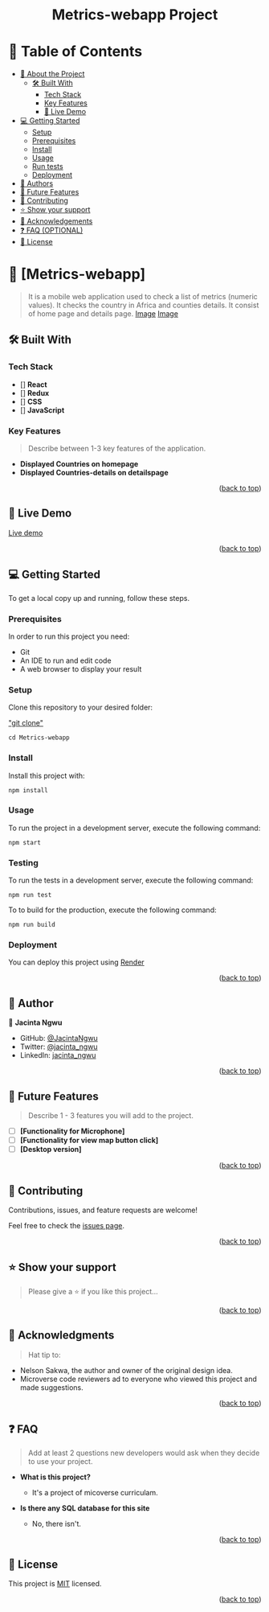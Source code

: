 <a name="readme-top"></a>

<div align="center">
 <h1>
    Metrics-webapp Project
 </h1>

</div>

<!-- TABLE OF CONTENTS -->

# 📗 Table of Contents

- [📖 About the Project](#about-project)
  - [🛠 Built With](#built-with)
    - [Tech Stack](#tech-stack)
    - [Key Features](#key-features)
    - [🚀 Live Demo ](#-live-demo-)
- [💻 Getting Started](#getting-started)
  - [Setup](#setup)
  - [Prerequisites](#prerequisites)
  - [Install](#install)
  - [Usage](#usage)
  - [Run tests](#run-tests)
  - [Deployment](#triangular_flag_on_post-deployment)
- [👥 Authors](#authors)
- [🔭 Future Features](#future-features)
- [🤝 Contributing](#contributing)
- [⭐️ Show your support](#support)
- [🙏 Acknowledgements](#acknowledgements)
- [❓ FAQ (OPTIONAL)](#faq)
- [📝 License](#license)

<!-- PROJECT DESCRIPTION -->

# 📖 [Metrics-webapp] <a name="about-project"></a>

>  It is a mobile web application used to check a list of metrics (numeric values). It checks the country in Africa and counties details. It consist of home page and details page. 
[Image](image.png) 
[Image](image.png) 

## 🛠 Built With <a name="built-with"></a>

### Tech Stack <a name="tech-stack"></a>

- [] **React**
- [] **Redux**
- [] **CSS**
- [] **JavaScript**

<!-- Features -->

### Key Features <a name="key-features"></a>

> Describe between 1-3 key features of the application.

- **Displayed Countries on homepage**
- **Displayed Countries-details on detailspage**

<p align="right">(<a href="#readme-top">back to top</a>)</p>

<!-- LIVE DEMO -->

## 🚀 Live Demo <a name="live-demo"></a>

[Live demo](https://metrics-webapp-vyns.onrender.com)

<p align="right">(<a href="#readme-top">back to top</a>)</p>

<!-- GETTING STARTED -->

## 💻 Getting Started <a name="getting-started"></a>

To get a local copy up and running, follow these steps.

### Prerequisites

In order to run this project you need:

- Git
- An IDE to run and edit code
- A web browser to display your result

### Setup

Clone this repository to your desired folder:

["git clone"](https://github.com/JacintaNgwu/Metrics-webapp.git)

`cd Metrics-webapp`
### Install

Install this project with:

  `npm install`
  
### Usage

To run the project in a development server, execute the following command:

`npm start`

### Testing

To run the tests in a development server, execute the following command:

`npm run test`

To to build for the production, execute the following command:

`npm run build`

### Deployment

You can deploy this project using [Render](https://dashboard.render.com/#)

<p align="right">(<a href="#readme-top">back to top</a>)</p>

<!-- AUTHORS -->

## 👥 Author <a name="author"></a>

👤 **Jacinta Ngwu**

- GitHub: [@JacintaNgwu](https://github.com/JacintaNgwu)
- Twitter: [@jacinta_ngwu](https://twitter.com/jacinta_ngwu)
- LinkedIn: [jacinta_ngwu](https://www.linkedin.com/in/jacintangwu/)

<p align="right">(<a href="#readme-top">back to top</a>)</p>

<!-- FUTURE FEATURES -->

## 🔭 Future Features <a name="future-features"></a>

> Describe 1 - 3 features you will add to the project.

- [ ] **[Functionality for Microphone]**
- [ ] **[Functionality for view map button click]**
- [ ] **[Desktop version]**

<p align="right">(<a href="#readme-top">back to top</a>)</p>

<!-- CONTRIBUTING -->

## 🤝 Contributing <a name="contributing"></a>

Contributions, issues, and feature requests are welcome!

Feel free to check the [issues page](https://github.com/JacintaNgwu/Metrics-webapp/issues).

<p align="right">(<a href="#readme-top">back to top</a>)</p>

<!-- SUPPORT -->

## ⭐️ Show your support <a name="support"></a>

> Please give a ⭐️ if you like this project...

<p align="right">(<a href="#readme-top">back to top</a>)</p>

<!-- ACKNOWLEDGEMENTS -->

## 🙏 Acknowledgments <a name="acknowledgements"></a>

> Hat tip to:
- Nelson Sakwa, the author and owner of the original design idea.
- Microverse code reviewers ad to everyone who viewed this project and made suggestions.

<p align="right">(<a href="#readme-top">back to top</a>)</p>

<!-- FAQ (optional) -->

## ❓ FAQ <a name="faq"></a>

> Add at least 2 questions new developers would ask when they decide to use your project.

- **What is this project?**

  - It's a project of micoverse curriculam.

- **Is there any SQL database for this site**

  - No, there isn't.

<p align="right">(<a href="#readme-top">back to top</a>)</p>

<!-- LICENSE -->

## 📝 License <a name="license"></a>

This project is [MIT](./LICENSE) licensed.

<p align="right">(<a href="#readme-top">back to top</a>)</p>
